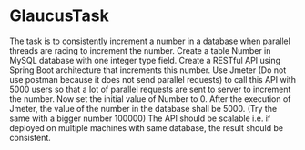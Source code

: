 # GlaucusTask
The task is to consistently increment a number in a database when parallel threads are racing to increment the number.
Create a table Number in MySQL database with one integer type field.
Create a RESTful API using Spring Boot architecture that increments this number.
Use Jmeter (Do not use postman because it does not send parallel requests) to call this API with 5000 users so that a lot of parallel requests are sent to server to increment the number.
Now set the initial value of Number to 0.
After the execution of Jmeter, the value of the number in the database shall be 5000. (Try the same with a bigger number 100000)
The API should be scalable i.e. if deployed on multiple machines with same database, the result should be consistent.
